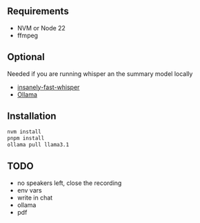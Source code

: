 ## Requirements

- NVM or Node 22
- ffmpeg

## Optional

Needed if you are running whisper an the summary model locally

- [insanely-fast-whisper](https://github.com/Vaibhavs10/insanely-fast-whisper)
- [Ollama](https://ollama.com/)

## Installation

```bash
nvm install
pnpm install
ollama pull llama3.1
```

## TODO

- no speakers left, close the recording
- env vars
- write in chat
- ollama
- pdf
